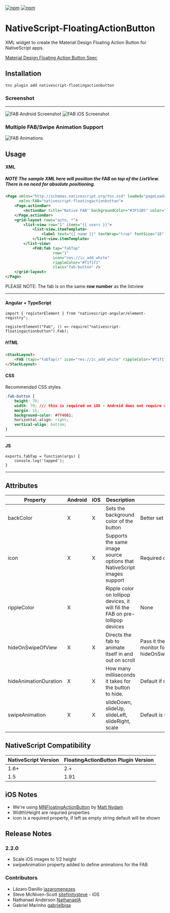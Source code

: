 [![npm](https://img.shields.io/npm/v/nativescript-floatingactionbutton.svg)](https://www.npmjs.com/package/nativescript-floatingactionbutton)
[![npm](https://img.shields.io/npm/dt/nativescript-floatingactionbutton.svg?label=npm%20downloads)](https://www.npmjs.com/package/nativescript-floatingactionbutton)

# NativeScript-FloatingActionButton
XML widget to create the Material Design Floating Action Button for NativeScript apps.

[Material Design Floating Action Button Spec](https://www.google.com/design/spec/components/buttons-floating-action-button.html)

## Installation
`tns plugin add nativescript-floatingactionbutton`

### Screenshot
---------------
![FAB Android Screenshot](screens/android.png)
![FAB iOS Screenshot](screens/ios.png)

### Multiple FAB/Swipe Animation Support
![FAB Animations](screens/animations.gif)

## Usage

#### XML
##### **NOTE** The sample XML here will position the FAB on top of the ListView. There is no need for absolute positioning.
```XML
<Page xmlns="http://schemas.nativescript.org/tns.xsd" loaded="pageLoaded"
      xmlns:FAB="nativescript-floatingactionbutton">
    <Page.actionBar>
        <ActionBar title="Native FAB" backgroundColor="#3F51B5" color="#fff" />
    </Page.actionBar>
    <grid-layout rows="auto, *">
        <list-view row="1" items="{{ users }}">
            <list-view.itemTemplate>
                <label text="{{ name }}" textWrap="true" fontSize="18" margin="20" />
            </list-view.itemTemplate>
        </list-view>
            <FAB:fab tap="fabTap"
                     row="1"
                     icon="res://ic_add_white"
                     rippleColor="#f1f1f1"
                     class="fab-button" />
    </grid-layout>
</Page>
```
PLEASE NOTE: The fab is on the same **row number** as the listview 
***

#### Angular + TypeScript
`import { registerElement } from "nativescript-angular/element-registry";`

`registerElement("Fab", () => require("nativescript-floatingactionbutton").Fab);`

##### HTML 
```HTML
<StackLayout>
    <FAB (tap)="fabTap()" icon="res://ic_add_white" rippleColor="#f1f1f1" class="fab-button"></FAB>
</StackLayout>
```

#### CSS
Recommended CSS styles.
```CSS
.fab-button {
    height: 70;
    width: 70; /// this is required on iOS - Android does not require width so you might need to adjust styles 
    margin: 15;
    background-color: #ff4081; 
    horizontal-align: right; 
    vertical-align: bottom; 
}
```

***

#### JS

```JS
exports.fabTap = function(args) {
    console.log('tapped');
}
```

***

## Attributes

| Property   |      Android      |  iOS | Description | Note |
|------------|-------------------|------|-------------|------|
| backColor  |         X         | X    | Sets the background color of the button | Better set in CSS
| icon       |         X         | X     | Supports the same image source options that NativeScript images support | Required on android
| rippleColor|         X         |      | Ripple color on lollipop devices, it will fill the FAB on pre-lollipop devices | None
| hideOnSwipeOfView|         X         |   X   | Directs the fab to animate itself in and out on scroll | Pass it the name of the view to monitor for a scroll event example: hideOnSwipeOfView="userListView"
| hideAnimationDuration|         X         |   X   | How many milliseconds it takes for the button to hide. | Default if not set: 300ms
| swipeAnimation|         X         |   X   | slideDown, slideUp, slideLeft, slideRight, scale | Default is slideDown

## NativeScript Compatibility

| NativeScript Version | FloatingActionButton Plugin Version |
|----------------------|-------------------------------------|
| 1.6+                  | 2.+                                 |
| 1.5                  | 1.91                                |  

## iOS Notes
- We're using [MNFloatingActionButton](http://cocoapods.org/pods/MNFloatingActionButton) by [Matt Nydam](https://github.com/mattnydam)
- Width\Height are requried properties
- icon is a required property, if left as empty string default will be shown

## Release Notes ##
### 2.2.0 ###
* Scale iOS images to 1/2 height
* swipeAnimation property added to define animations for the FAB

### Contributors

- Lázaro Danillo [lazaromenezes](https://github.com/lazaromenezes)
- Steve McNiven-Scott [sitefinitysteve](https://github.com/sitefinitysteve) - iOS
- Nathanael Anderson [NathanaelA]("https://github.com/NathanaelA)
- Gabriel Marinho [gabrielbiga](https://github.com/gabrielbiga)
